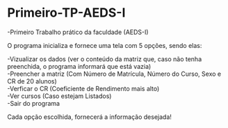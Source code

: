 # Primeiro-TP-AEDS-I
-Primeiro Trabalho prático da faculdade (AEDS-I)

O programa inicializa e fornece uma tela com 5 opções, sendo elas:

-Vizualizar os dados (ver o conteúdo da matriz que, caso não tenha preenchida, o programa informará que está vazia) </br>
-Preencher a matriz (Com Número de Matrícula, Número do Curso, Sexo e CR de 20 alunos) </br>
-Verficar o CR (Coeficiente de Rendimento mais alto) </br>
-Ver cursos (Caso estejam Listados) </br>
-Sair do programa </br>

Cada opção escolhida, fornecerá a informação desejada!
